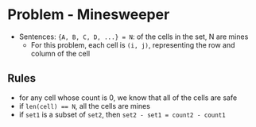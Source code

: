 # Problem - Minesweeper

- Sentences: `{A, B, C, D, ...} = N`: of the cells in the set, N are mines
  - For this problem, each cell is `(i, j)`, representing the row and column of the cell







## Rules

- for any cell whose count is 0, we know that all of the cells are safe
- if `len(cell) == N`, all the cells are mines
- if `set1` is a subset of `set2`, then `set2 - set1 = count2 - count1`